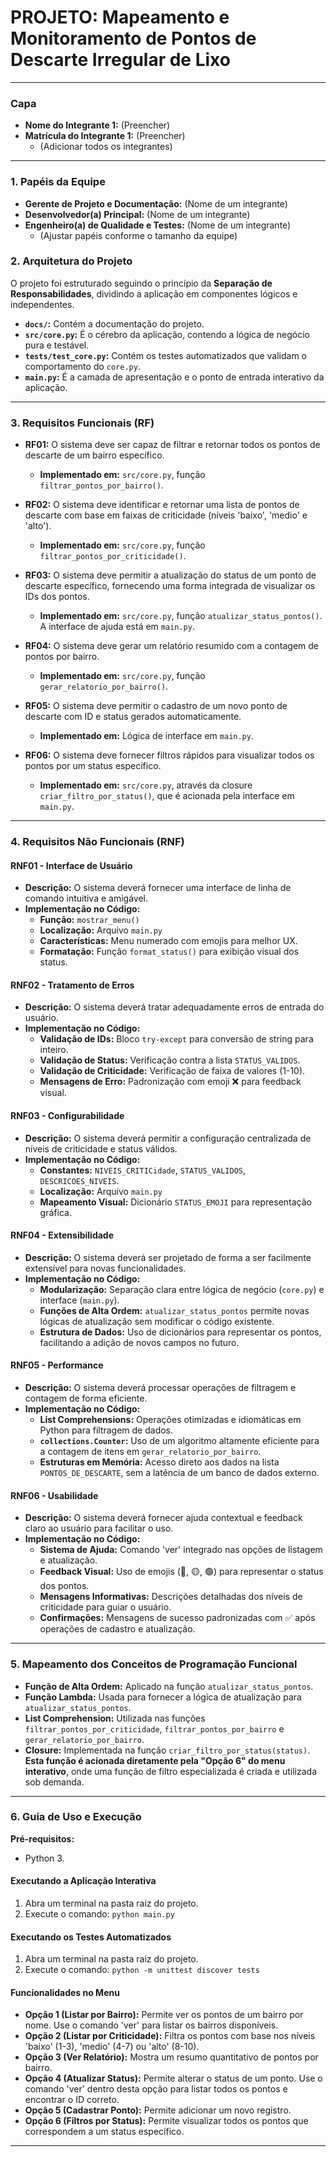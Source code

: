 # PROJETO: Mapeamento e Monitoramento de Pontos de Descarte Irregular de Lixo

---

### **Capa**

*   **Nome do Integrante 1:** (Preencher)
*   **Matrícula do Integrante 1:** (Preencher)
    *   (Adicionar todos os integrantes)

---

### **1. Papéis da Equipe**

*   **Gerente de Projeto e Documentação:** (Nome de um integrante)
*   **Desenvolvedor(a) Principal:** (Nome de um integrante)
*   **Engenheiro(a) de Qualidade e Testes:** (Nome de um integrante)
    *   (Ajustar papéis conforme o tamanho da equipe)


### **2. Arquitetura do Projeto**

O projeto foi estruturado seguindo o princípio da **Separação de Responsabilidades**, dividindo a aplicação em componentes lógicos e independentes.

- **`docs/`:** Contém a documentação do projeto.
- **`src/core.py`:** É o cérebro da aplicação, contendo a lógica de negócio pura e testável.
- **`tests/test_core.py`:** Contém os testes automatizados que validam o comportamento do `core.py`.
- **`main.py`:** É a camada de apresentação e o ponto de entrada interativo da aplicação.

---

### **3. Requisitos Funcionais (RF)**

*   **RF01:** O sistema deve ser capaz de filtrar e retornar todos os pontos de descarte de um bairro específico.
    *   **Implementado em:** `src/core.py`, função `filtrar_pontos_por_bairro()`.

*   **RF02:** O sistema deve identificar e retornar uma lista de pontos de descarte com base em faixas de criticidade (níveis 'baixo', 'medio' e 'alto').
    *   **Implementado em:** `src/core.py`, função `filtrar_pontos_por_criticidade()`.

*   **RF03:** O sistema deve permitir a atualização do status de um ponto de descarte específico, fornecendo uma forma integrada de visualizar os IDs dos pontos.
    *   **Implementado em:** `src/core.py`, função `atualizar_status_pontos()`. A interface de ajuda está em `main.py`.

*   **RF04:** O sistema deve gerar um relatório resumido com a contagem de pontos por bairro.
    *   **Implementado em:** `src/core.py`, função `gerar_relatorio_por_bairro()`.

*   **RF05:** O sistema deve permitir o cadastro de um novo ponto de descarte com ID e status gerados automaticamente.
    *   **Implementado em:** Lógica de interface em `main.py`.

*   **RF06:** O sistema deve fornecer filtros rápidos para visualizar todos os pontos por um status específico.
    *   **Implementado em:** `src/core.py`, através da closure `criar_filtro_por_status()`, que é acionada pela interface em `main.py`.

---

### **4. Requisitos Não Funcionais (RNF)**

#### RNF01 - Interface de Usuário
- **Descrição:** O sistema deverá fornecer uma interface de linha de comando intuitiva e amigável.
- **Implementação no Código:**
  - **Função:** `mostrar_menu()`
  - **Localização:** Arquivo `main.py`
  - **Características:** Menu numerado com emojis para melhor UX.
  - **Formatação:** Função `format_status()` para exibição visual dos status.

#### RNF02 - Tratamento de Erros
- **Descrição:** O sistema deverá tratar adequadamente erros de entrada do usuário.
- **Implementação no Código:**
  - **Validação de IDs:** Bloco `try-except` para conversão de string para inteiro.
  - **Validação de Status:** Verificação contra a lista `STATUS_VALIDOS`.
  - **Validação de Criticidade:** Verificação de faixa de valores (1-10).
  - **Mensagens de Erro:** Padronização com emoji ❌ para feedback visual.

#### RNF03 - Configurabilidade
- **Descrição:** O sistema deverá permitir a configuração centralizada de níveis de criticidade e status válidos.
- **Implementação no Código:**
  - **Constantes:** `NIVEIS_CRITICidade`, `STATUS_VALIDOS`, `DESCRICOES_NIVEIS`.
  - **Localização:** Arquivo `main.py`
  - **Mapeamento Visual:** Dicionário `STATUS_EMOJI` para representação gráfica.

#### RNF04 - Extensibilidade
- **Descrição:** O sistema deverá ser projetado de forma a ser facilmente extensível para novas funcionalidades.
- **Implementação no Código:**
  - **Modularização:** Separação clara entre lógica de negócio (`core.py`) e interface (`main.py`).
  - **Funções de Alta Ordem:** `atualizar_status_pontos` permite novas lógicas de atualização sem modificar o código existente.
  - **Estrutura de Dados:** Uso de dicionários para representar os pontos, facilitando a adição de novos campos no futuro.

#### RNF05 - Performance
- **Descrição:** O sistema deverá processar operações de filtragem e contagem de forma eficiente.
- **Implementação no Código:**
  - **List Comprehensions:** Operações otimizadas e idiomáticas em Python para filtragem de dados.
  - **`collections.Counter`:** Uso de um algoritmo altamente eficiente para a contagem de itens em `gerar_relatorio_por_bairro`.
  - **Estruturas em Memória:** Acesso direto aos dados na lista `PONTOS_DE_DESCARTE`, sem a latência de um banco de dados externo.

#### RNF06 - Usabilidade
- **Descrição:** O sistema deverá fornecer ajuda contextual e feedback claro ao usuário para facilitar o uso.
- **Implementação no Código:**
  - **Sistema de Ajuda:** Comando 'ver' integrado nas opções de listagem e atualização.
  - **Feedback Visual:** Uso de emojis (🔴, 🟡, 🟢) para representar o status dos pontos.
  - **Mensagens Informativas:** Descrições detalhadas dos níveis de criticidade para guiar o usuário.
  - **Confirmações:** Mensagens de sucesso padronizadas com ✅ após operações de cadastro e atualização.

---

### **5. Mapeamento dos Conceitos de Programação Funcional**

*   **Função de Alta Ordem:** Aplicado na função `atualizar_status_pontos`.
*   **Função Lambda:** Usada para fornecer a lógica de atualização para `atualizar_status_pontos`.
*   **List Comprehension:** Utilizada nas funções `filtrar_pontos_por_criticidade`, `filtrar_pontos_por_bairro` e `gerar_relatorio_por_bairro`.
*   **Closure:** Implementada na função `criar_filtro_por_status(status)`. **Esta função é acionada diretamente pela "Opção 6" do menu interativo**, onde uma função de filtro especializada é criada e utilizada sob demanda.

---

### **6. Guia de Uso e Execução**

**Pré-requisitos:**
*   Python 3.

#### **Executando a Aplicação Interativa**

1.  Abra um terminal na pasta raiz do projeto.
2.  Execute o comando: `python main.py`

#### **Executando os Testes Automatizados**

1.  Abra um terminal na pasta raiz do projeto.
2.  Execute o comando: `python -m unittest discover tests`

#### **Funcionalidades no Menu**

*   **Opção 1 (Listar por Bairro):** Permite ver os pontos de um bairro por nome. Use o comando 'ver' para listar os bairros disponíveis.
*   **Opção 2 (Listar por Criticidade):** Filtra os pontos com base nos níveis 'baixo' (1-3), 'medio' (4-7) ou 'alto' (8-10).
*   **Opção 3 (Ver Relatório):** Mostra um resumo quantitativo de pontos por bairro.
*   **Opção 4 (Atualizar Status):** Permite alterar o status de um ponto. Use o comando 'ver' dentro desta opção para listar todos os pontos e encontrar o ID correto.
*   **Opção 5 (Cadastrar Ponto):** Permite adicionar um novo registro.
*   **Opção 6 (Filtros por Status):** Permite visualizar todos os pontos que correspondem a um status específico.

---
